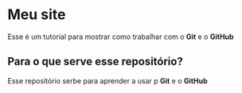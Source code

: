 # Meu site
Esse é um tutorial para mostrar como trabalhar com o **Git** e o **GitHub**

## Para o que serve esse repositório?
Esse repositório serbe para aprender a usar p **Git** e o **GitHub**